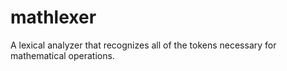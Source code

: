 # mathlexer
A lexical analyzer that recognizes all of the tokens necessary for mathematical operations.
